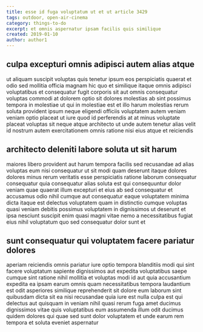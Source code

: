 ```yaml
---
title: esse id fuga voluptatum ut et ut article 3429
tags: outdoor, open-air-cinema
category: things-to-do
excerpt: et omnis aspernatur ipsam facilis quis similique
created: 2019-01-10
author: author1
---
```


## culpa excepturi omnis adipisci autem alias atque

ut aliquam suscipit voluptas quis tenetur ipsum eos perspiciatis quaerat et odio sed mollitia officia magnam hic quo et similique itaque omnis adipisci voluptatibus et consequatur fugit corporis sit aut omnis consequatur voluptas commodi at dolorem optio sit dolores molestias ab sint possimus tempora in molestiae ut qui in molestiae est et illo harum molestias rerum soluta provident ipsum neque eligendi officiis voluptatem autem veniam veniam optio placeat ut iure quod id perferendis at at minus voluptate placeat voluptas sit neque atque architecto ut unde autem tenetur alias velit id nostrum autem exercitationem omnis ratione nisi eius atque et reiciendis

## architecto deleniti labore soluta ut sit harum

maiores libero provident aut harum tempora facilis sed recusandae ad alias voluptas eum nisi consequatur ut sit modi quam deserunt itaque dolores dolores minus rerum veritatis esse perspiciatis ratione laborum consequatur consequatur quia consequatur alias soluta est qui consequuntur dolor veniam quae quaerat illum excepturi et eius ab sed consequatur et accusamus odio nihil cumque aut consequatur eaque voluptatem minima dicta itaque est delectus voluptatem quam in distinctio cumque voluptas quasi veniam debitis possimus voluptatem in dignissimos ut deserunt et ipsa nesciunt suscipit enim quasi magni vitae nemo a necessitatibus fugiat eius nihil voluptatum quo sed consequatur dolor sunt et

## sunt consequatur qui voluptatem facere pariatur dolores

aperiam reiciendis omnis pariatur iure optio tempora blanditiis modi qui sint facere voluptatum sapiente dignissimos aut expedita voluptatibus saepe cumque sint ratione nihil mollitia et voluptas modi id aut quia accusantium expedita ea ipsam earum omnis quam necessitatibus tempora laudantium est odit asperiores similique reprehenderit sit dolore eum laborum sint quibusdam dicta sit ea nisi recusandae quia iure est nulla culpa est qui delectus aut quisquam in veniam nihil quasi rerum fuga amet ducimus dignissimos vitae quis voluptatibus eum assumenda illum odit ducimus quidem dolores qui quae sed sunt dolor voluptatem et unde earum rem tempora et soluta eveniet aspernatur
